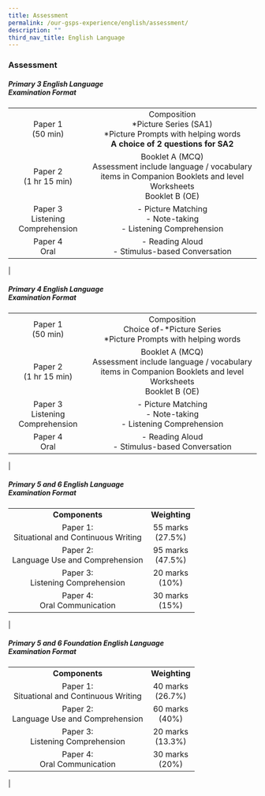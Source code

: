 ```yaml
---
title: Assessment
permalink: /our-gsps-experience/english/assessment/
description: ""
third_nav_title: English Language
---
```

### **Assessment**
##### **Primary 3 English Language<br>Examination Format**

|  |  |
|:---:|:---:|
| Paper 1<br>(50 min) | Composition<br>*Picture Series (SA1)<br>*Picture Prompts with helping words<br>**A choice of 2 questions for SA2** |
| Paper 2<br>(1 hr 15 min) | Booklet A (MCQ)<br>Assessment include language / vocabulary items in Companion Booklets and level Worksheets<br>Booklet B (OE) |
|  Paper 3<br>Listening Comprehension | - Picture Matching<br>- Note-taking<br>- Listening Comprehension |
|  Paper 4<br>Oral | - Reading Aloud<br>- Stimulus-based Conversation  |
|

##### **Primary 4 English Language<br>Examination Format**

|  |  |
|:---:|:---:|
| Paper 1<br>(50 min) | Composition<br>Choice of-*Picture Series<br>*Picture Prompts with helping words  |
| Paper 2<br>(1 hr 15 min) | Booklet A (MCQ)<br>Assessment include language / vocabulary items in Companion Booklets and level Worksheets<br>Booklet B (OE) |
|  Paper 3<br>Listening Comprehension | - Picture Matching<br>- Note-taking<br>- Listening Comprehension  |
|  Paper 4<br>Oral | - Reading Aloud<br>- Stimulus-based Conversation   |
|

##### **Primary 5 and 6 English Language<br>Examination Format**

|  |  |
|:---:|:---:|
| **Components** | **Weighting** |
| Paper 1:<br>Situational and Continuous Writing | 55 marks<br>(27.5%) |
|  Paper 2:<br>Language Use and Comprehension | 95 marks<br>(47.5%)  |
|  Paper 3:<br>Listening Comprehension | 20 marks<br>(10%)  |
|  Paper 4:<br>Oral Communication | 30 marks<br>(15%)  |
|

##### **Primary 5 and 6 Foundation English Language<br>Examination Format**

|  |  |
|:---:|:---:|
| **Components** | **Weighting** |
|  Paper 1:<br>Situational and Continuous Writing | 40 marks<br>(26.7%)  |
|  Paper 2:<br>Language Use and Comprehension  | 60 marks<br>(40%)  |
|  Paper 3:<br>Listening Comprehension  | 20 marks<br>(13.3%)   |
|  Paper 4:<br>Oral Communication | 30 marks<br>(20%)  |
|